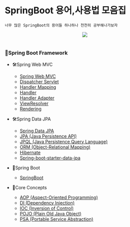 # SpringBoot 용어,사용법 모음집
    너무 많은 SpringBoot의 용어들 하나하나 천천히 공부해나가보자
    


    
<p align="center">
  <img src="https://github.com/user-attachments/assets/6878be51-e36b-4679-922e-da20c132c110">
</p>

#
### 🍃Spring Boot Framework
-  🛠Spring Web MVC
    - [Spring Web MVC](https://github.com/asa9874/Backend-knowledge/blob/main/Spring%20Web%20MVC.md)
    - [Dispatcher Servlet](https://github.com/asa9874/Backend-knowledge/blob/main/Dispatcher%20Servlet.md)
    - [Handler Mapping](https://github.com/asa9874/Backend-knowledge/blob/main/HandlerMapping.md)
    - [Handler](https://github.com/asa9874/Backend-knowledge/blob/main/Handler.md)
    - [Handler Adapter](https://github.com/asa9874/Backend-knowledge/blob/main/Handler%20Adapter.md)
    - [ViewResolver](https://github.com/asa9874/Backend-knowledge/blob/main/ViewResolver.md)
    - [Rendering](https://github.com/asa9874/Backend-knowledge/blob/main/Rendering.md)
- 🛠Spring Data JPA
    - [Spring Data JPA](https://github.com/asa9874/Backend-knowledge/blob/main/Spring%20Data%20JPA.md)
    - [JPA (Java Persistence API)](https://github.com/asa9874/Backend-knowledge/blob/main/JPA(Java%20Persistence%20API).md)
    - [JPQL (Java Persistence Query Language)](https://github.com/asa9874/Backend-knowledge/blob/main/JPQL(Java%20Persistence%20Query%20Language).md)
    - [ORM (Object-Relational Mapping)](https://github.com/asa9874/Backend-knowledge/blob/main/ORM(Object-Relational%20Mapping).md)
    - [Hibernate](https://github.com/asa9874/Backend-knowledge/blob/main/Hibernate.md)
    - [Spring-boot-starter-data-jpa](https://github.com/asa9874/Backend-knowledge/blob/main/Spring-boot-starter-data-jpa.md)

- 📝Spring Boot
  - [SpringBoot](https://github.com/asa9874/Backend-knowledge/blob/main/SpringBoot.md)

- 🌳Core Concepts
  - [AOP (Aspect-Oriented Programming)](https://github.com/asa9874/Backend-knowledge/blob/main/AOP(Aspect-Oriented%20Programming).md)
  - [DI (Dependency Injection)](https://github.com/asa9874/Backend-knowledge/blob/main/DI(Dependency%20Injection).md)
  - [IOC (Inversion of Control)](https://github.com/asa9874/Backend-knowledge/blob/main/IOC(Inversion%20of%20Control).md)
  - [POJO (Plain Old Java Object)](https://github.com/asa9874/Backend-knowledge/blob/main/POJO(Plain%20Old%20Java%20Object).md)
  - [PSA (Portable Service Abstraction)](https://github.com/asa9874/Backend-knowledge/blob/main/PSA(Portable%20Service%20Abstraction).md)

